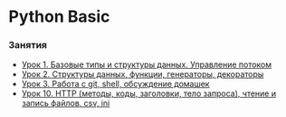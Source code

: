 # Python Basic


### Занятия

- [Урок 1. Базовые типы и структуры данных. Управление потоком](lessons/lesson.01/)
- [Урок 2. Структуры данных, функции, генераторы, декораторы](lessons/lesson.02/)
- [Урок 3. Работа с git, shell, обсуждение домашек](lessons/lesson.03/)
- [Урок 10. HTTP (методы, коды, заголовки, тело запроса), чтение и запись файлов, csv, ini](lessons/lesson.10/)
